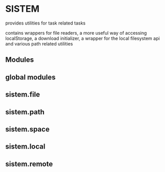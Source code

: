 SISTEM
======

provides utilities for task related tasks

contains wrappers for file readers, a more useful way of accessing localStorage,
a download initializer, a wrapper for the local filesystem api and various path related utilities

Modules
-------

## global modules
## sistem.file
## sistem.path
## sistem.space
## sistem.local
## sistem.remote


